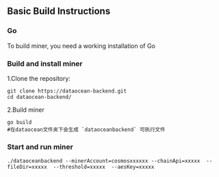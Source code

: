 ## Basic Build Instructions

### Go

To build miner, you need a working installation of Go

### Build and install miner

1.Clone the repository:

```shell
git clone https://dataocean-backend.git
cd dataocean-backend/
```

2.Build miner

```shell
go build
#在dataocean文件夹下会生成 `dataoceanbackend` 可执行文件
```

### Start and run miner

```shell
./dataoceanbackend --minerAccount=cosmosxxxxxx --chainApi=xxxxx  --fileDir=xxxxx  --threshold=xxxxx  --aesKey=xxxxx

```
